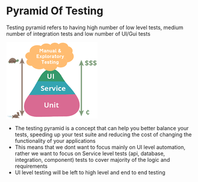 # Pyramid Of Testing

Testing pyramid refers to having high number of low level tests, medium number of integration tests and low number of UI/Gui tests

![](../.gitbook/assets/image%20%2840%29.png)

* The testing pyramid is a concept that can help you better balance your tests, speeding up your test suite and reducing the cost of changing the functionality of your applications
* This means that we dont want to focus mainly on UI level automation, rather we want to focus on Service level tests \(api, database, integration, component\) tests to cover majority of the logic and requirements
* UI level testing will be left to high level and end to end testing

